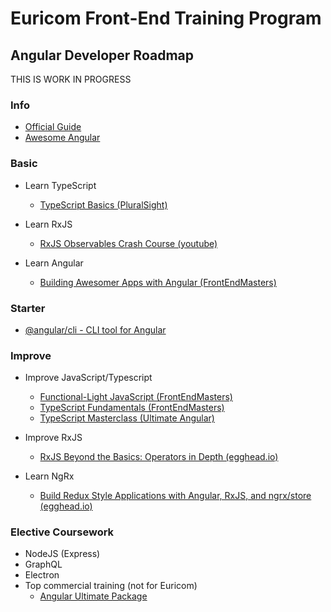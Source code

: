 # Euricom Front-End Training Program

## Angular Developer Roadmap

THIS IS WORK IN PROGRESS

### Info

- [Official Guide](https://angular.io/)
- [Awesome Angular](https://github.com/gdi2290/awesome-angular#official-resources)

### Basic

- Learn TypeScript
    - [TypeScript Basics (PluralSight)](https://app.pluralsight.com/library/courses/typescript/)

- Learn RxJS
    - [RxJS Observables Crash Course (youtube)](https://www.youtube.com/watch?v=ei7FsoXKPl0)

- Learn Angular
    - [Building Awesomer Apps with Angular (FrontEndMasters)](https://frontendmasters.com/courses/building-apps-angular/)

### Starter

- [@angular/cli - CLI tool for Angular](https://github.com/angular/angular-cli)

### Improve

- Improve JavaScript/Typescript
    - [Functional-Light JavaScript (FrontEndMasters)](https://frontendmasters.com/courses/functional-javascript-v2/)
    - [TypeScript Fundamentals (FrontEndMasters)](https://frontendmasters.com/courses/typescript/)
    - [TypeScript Masterclass (Ultimate Angular)](https://ultimateangular.com/typescript-masterclass)

- Improve RxJS
    - [RxJS Beyond the Basics: Operators in Depth (egghead.io)](https://egghead.io/courses/rxjs-beyond-the-basics-operators-in-depth)

- Learn NgRx
    - [Build Redux Style Applications with Angular, RxJS, and ngrx/store (egghead.io)](https://egghead.io/courses/build-redux-style-applications-with-angular-rxjs-and-ngrx-store)

### Elective Coursework

- NodeJS (Express)
- GraphQL
- Electron
- Top commercial training (not for Euricom)
    - [Angular Ultimate Package](https://ultimateangular.com/)


